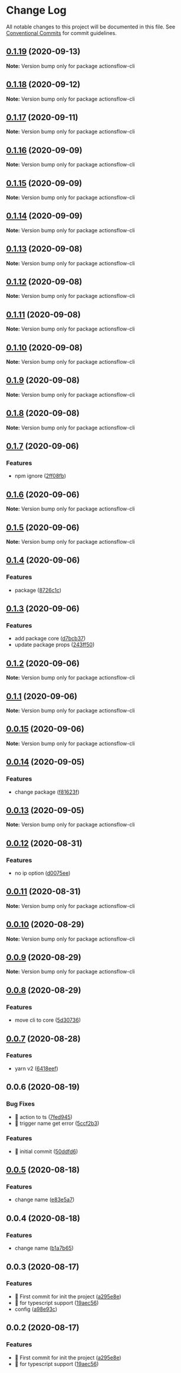 # Change Log

All notable changes to this project will be documented in this file.
See [Conventional Commits](https://conventionalcommits.org) for commit guidelines.

## [0.1.19](https://github.com/actionsflow/actionsflow/compare/actionsflow-cli@0.1.17...actionsflow-cli@0.1.19) (2020-09-13)

**Note:** Version bump only for package actionsflow-cli

## [0.1.18](https://github.com/actionsflow/actionsflow/compare/actionsflow-cli@0.1.17...actionsflow-cli@0.1.18) (2020-09-12)

**Note:** Version bump only for package actionsflow-cli

## [0.1.17](https://github.com/actionsflow/actionsflow/compare/actionsflow-cli@0.1.16...actionsflow-cli@0.1.17) (2020-09-11)

**Note:** Version bump only for package actionsflow-cli

## [0.1.16](https://github.com/actionsflow/actionsflow/compare/actionsflow-cli@0.1.15...actionsflow-cli@0.1.16) (2020-09-09)

**Note:** Version bump only for package actionsflow-cli

## [0.1.15](https://github.com/actionsflow/actionsflow/compare/actionsflow-cli@0.1.14...actionsflow-cli@0.1.15) (2020-09-09)

**Note:** Version bump only for package actionsflow-cli

## [0.1.14](https://github.com/actionsflow/actionsflow/compare/actionsflow-cli@0.1.13...actionsflow-cli@0.1.14) (2020-09-09)

**Note:** Version bump only for package actionsflow-cli

## [0.1.13](https://github.com/actionsflow/actionsflow/compare/actionsflow-cli@0.1.12...actionsflow-cli@0.1.13) (2020-09-08)

**Note:** Version bump only for package actionsflow-cli

## [0.1.12](https://github.com/actionsflow/actionsflow/compare/actionsflow-cli@0.1.11...actionsflow-cli@0.1.12) (2020-09-08)

**Note:** Version bump only for package actionsflow-cli

## [0.1.11](https://github.com/actionsflow/actionsflow/compare/actionsflow-cli@0.1.10...actionsflow-cli@0.1.11) (2020-09-08)

**Note:** Version bump only for package actionsflow-cli

## [0.1.10](https://github.com/actionsflow/actionsflow/compare/actionsflow-cli@0.1.9...actionsflow-cli@0.1.10) (2020-09-08)

**Note:** Version bump only for package actionsflow-cli

## [0.1.9](https://github.com/actionsflow/actionsflow/compare/actionsflow-cli@0.1.8...actionsflow-cli@0.1.9) (2020-09-08)

**Note:** Version bump only for package actionsflow-cli

## [0.1.8](https://github.com/actionsflow/actionsflow/compare/actionsflow-cli@0.1.7...actionsflow-cli@0.1.8) (2020-09-08)

**Note:** Version bump only for package actionsflow-cli

## [0.1.7](https://github.com/actionsflow/actionsflow/compare/actionsflow-cli@0.1.6...actionsflow-cli@0.1.7) (2020-09-06)

### Features

- npm ignore ([2ff08fb](https://github.com/actionsflow/actionsflow/commit/2ff08fb31335ba7520aaf3d1ecd50d50a5a93027))

## [0.1.6](https://github.com/actionsflow/actionsflow/compare/actionsflow-cli@0.1.5...actionsflow-cli@0.1.6) (2020-09-06)

**Note:** Version bump only for package actionsflow-cli

## [0.1.5](https://github.com/actionsflow/actionsflow/compare/actionsflow-cli@0.1.4...actionsflow-cli@0.1.5) (2020-09-06)

**Note:** Version bump only for package actionsflow-cli

## [0.1.4](https://github.com/actionsflow/actionsflow/compare/actionsflow-cli@0.1.3...actionsflow-cli@0.1.4) (2020-09-06)

### Features

- package ([8726c1c](https://github.com/actionsflow/actionsflow/commit/8726c1cbf52382e5277a6bf7409b6be420eb16ea))

## [0.1.3](https://github.com/actionsflow/actionsflow/compare/actionsflow-cli@0.1.2...actionsflow-cli@0.1.3) (2020-09-06)

### Features

- add package core ([d7bcb37](https://github.com/actionsflow/actionsflow/commit/d7bcb37b72bfd78aee59d3b90b29e0031c0772b8))
- update package props ([243ff50](https://github.com/actionsflow/actionsflow/commit/243ff5065f5f7b69cea034c9c8c5a0194593286b))

## [0.1.2](https://github.com/actionsflow/actionsflow/compare/actionsflow-cli@0.1.1...actionsflow-cli@0.1.2) (2020-09-06)

**Note:** Version bump only for package actionsflow-cli

## [0.1.1](https://github.com/actionsflow/actionsflow/compare/actionsflow-cli@0.0.15...actionsflow-cli@0.1.1) (2020-09-06)

**Note:** Version bump only for package actionsflow-cli

## [0.0.15](https://github.com/actionsflow/actionsflow/compare/actionsflow-cli@0.0.14...actionsflow-cli@0.0.15) (2020-09-06)

**Note:** Version bump only for package actionsflow-cli

## [0.0.14](https://github.com/actionsflow/actionsflow/compare/actionsflow-cli@0.0.13...actionsflow-cli@0.0.14) (2020-09-05)

### Features

- change package ([f81623f](https://github.com/actionsflow/actionsflow/commit/f81623f282c215f2b1a8064507d2beeddb4a927d))

## [0.0.13](https://github.com/actionsflow/actionsflow/compare/actionsflow-cli@0.0.12...actionsflow-cli@0.0.13) (2020-09-05)

**Note:** Version bump only for package actionsflow-cli

## [0.0.12](https://github.com/actionsflow/actionsflow/compare/actionsflow-cli@0.0.11...actionsflow-cli@0.0.12) (2020-08-31)

### Features

- no ip option ([d0075ee](https://github.com/actionsflow/actionsflow/commit/d0075ee4d63c58b5e6b522384915143cdb4f0853))

## [0.0.11](https://github.com/actionsflow/actionsflow/compare/actionsflow-cli@0.0.10...actionsflow-cli@0.0.11) (2020-08-31)

**Note:** Version bump only for package actionsflow-cli

## [0.0.10](https://github.com/actionsflow/actionsflow/compare/actionsflow-cli@0.0.9...actionsflow-cli@0.0.10) (2020-08-29)

**Note:** Version bump only for package actionsflow-cli

## [0.0.9](https://github.com/actionsflow/actionsflow/compare/actionsflow-cli@0.0.8...actionsflow-cli@0.0.9) (2020-08-29)

**Note:** Version bump only for package actionsflow-cli

## [0.0.8](https://github.com/actionsflow/actionsflow/compare/actionsflow-cli@0.0.7...actionsflow-cli@0.0.8) (2020-08-29)

### Features

- move cli to core ([5d30736](https://github.com/actionsflow/actionsflow/commit/5d30736e216605a3e1bd41fe18100bfaf1337d4d))

## [0.0.7](https://github.com/actionsflow/actionsflow/compare/actionsflow-cli@0.0.6...actionsflow-cli@0.0.7) (2020-08-28)

### Features

- yarn v2 ([6418eef](https://github.com/actionsflow/actionsflow/commit/6418eef07f9cfaa21c17555409fb621de7f5cd2c))

## 0.0.6 (2020-08-19)

### Bug Fixes

- 🐛 action to ts ([7fed945](https://github.com/actionsflow/actionsflow/commit/7fed945adb79294eb804f1c05708e54a4866a1d6))
- 🐛 trigger name get error ([5ccf2b3](https://github.com/actionsflow/actionsflow/commit/5ccf2b36ff980ccbe0d1771b1ea1e9e42f1b9977))

### Features

- 🎸 initial commit ([50ddfd6](https://github.com/actionsflow/actionsflow/commit/50ddfd64377e38a7dfa403a069138648cfb00b9c))

## [0.0.5](https://github.com/actionsflow/actionsflow/compare/actionsflow-cli@0.0.4...actionsflow-cli@0.0.5) (2020-08-18)

### Features

- change name ([e83e5a7](https://github.com/actionsflow/actionsflow/commit/e83e5a7840b5ad71752f0acc961f637d6da480ab))

## 0.0.4 (2020-08-18)

### Features

- change name ([b1a7b65](https://github.com/actionsflow/actionsflow/commit/b1a7b65170aab81bc4e86dfe005648e5cd3ee02d))

## 0.0.3 (2020-08-17)

### Features

- 🎸 First commit for init the project ([a295e8e](https://github.com/actionsflow/actionsflow/commit/a295e8e035808431ebb57124ec5208d0c7ee93f7))
- 🎸 for typescript support ([19aec56](https://github.com/actionsflow/actionsflow/commit/19aec56be8b5361896a4f706d1377ac0adefba41))
- config ([a98e93c](https://github.com/actionsflow/actionsflow/commit/a98e93c2c37bfb0f6b48c14ed777d2d441cee46e))

## 0.0.2 (2020-08-17)

### Features

- 🎸 First commit for init the project ([a295e8e](https://github.com/actionsflow/actionsflow/commit/a295e8e035808431ebb57124ec5208d0c7ee93f7))
- 🎸 for typescript support ([19aec56](https://github.com/actionsflow/actionsflow/commit/19aec56be8b5361896a4f706d1377ac0adefba41))
